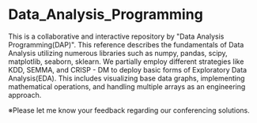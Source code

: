 # Data_Analysis_Programming
This is a collaborative and interactive repository by "Data Analysis Programming(DAP)". This reference describes the fundamentals of Data Analysis utilizing numerous libraries such as numpy, pandas, scipy, matplotlib, seaborn, sklearn. We partially employ different strategies like KDD, SEMMA, and CRISP - DM to deploy basic forms of Exploratory Data Analysis(EDA). This includes visualizing base data graphs, implementing mathematical operations, and handling multiple arrays as an engineering approach. 

※Please let me know your feedback regarding our conferencing solutions.
